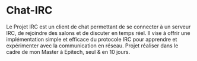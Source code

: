 # Chat-IRC
Le Projet IRC est un client de chat permettant de se connecter à un serveur IRC, de rejoindre des salons et de discuter en temps réel. Il vise à offrir une implémentation simple et efficace du protocole IRC pour apprendre et expérimenter avec la communication en réseau. Projet réaliser dans le cadre de mon Master à Epitech, seul &amp; en 10 jours. 
